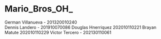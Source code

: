 # Mario_Bros_OH_
German Villanueva - 201320010240  
Dennis Landero - 201910070086
Douglas Hnerriquez 202010110221
Brayan Matute 202010110229
Víctor Tercero - 202130110061
